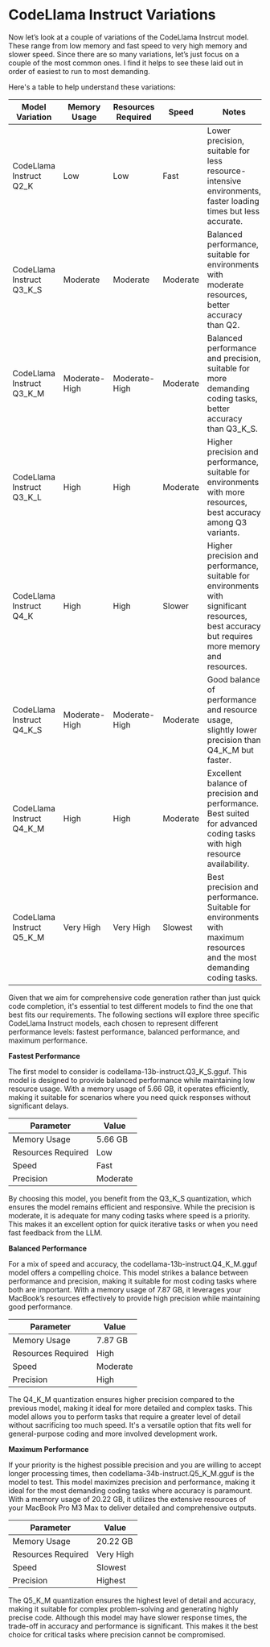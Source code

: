 # CodeLlama Instruct Variations

Now let’s look at a couple of variations of the CodeLlama Instrcut model. These range from low memory and fast speed to very high memory and slower speed. Since there are so many variations, let’s just focus on a couple of the most common ones. I find it helps to see these laid out in order of easiest to run to most demanding.

Here's a table to help understand these variations:

| **Model Variation**       | **Memory Usage** | **Resources Required** | **Speed** | **Notes**                                                    |
| ------------------------- | ---------------- | ---------------------- | --------- | ------------------------------------------------------------ |
| CodeLlama Instruct Q2_K   | Low              | Low                    | Fast      | Lower precision, suitable for less resource-intensive environments, faster loading times but less accurate. |
| CodeLlama Instruct Q3_K_S | Moderate         | Moderate               | Moderate  | Balanced performance, suitable for environments with moderate resources, better accuracy than Q2. |
| CodeLlama Instruct Q3_K_M | Moderate-High    | Moderate-High          | Moderate  | Balanced performance and precision, suitable for more demanding coding tasks, better accuracy than Q3_K_S. |
| CodeLlama Instruct Q3_K_L | High             | High                   | Moderate  | Higher precision and performance, suitable for environments with more resources, best accuracy among Q3 variants. |
| CodeLlama Instruct Q4_K   | High             | High                   | Slower    | Higher precision and performance, suitable for environments with significant resources, best accuracy but requires more memory and resources. |
| CodeLlama Instruct Q4_K_S | Moderate-High    | Moderate-High          | Moderate  | Good balance of performance and resource usage, slightly lower precision than Q4_K_M but faster. |
| CodeLlama Instruct Q4_K_M | High             | High                   | Moderate  | Excellent balance of precision and performance. Best suited for advanced coding tasks with high resource availability. |
| CodeLlama Instruct Q5_K_M | Very High        | Very High              | Slowest   | Best precision and performance. Suitable for environments with maximum resources and the most demanding coding tasks. |

Given that we aim for comprehensive code generation rather than just quick code completion, it's essential to test different models to find the one that best fits our requirements. The following sections will explore three specific CodeLlama Instruct models, each chosen to represent different performance levels: fastest performance, balanced performance, and maximum performance.

**Fastest Performance**

The first model to consider is codellama-13b-instruct.Q3_K_S.gguf. This model is designed to provide balanced performance while maintaining low resource usage. With a memory usage of 5.66 GB, it operates efficiently, making it suitable for scenarios where you need quick responses without significant delays.

| **Parameter**      | **Value** |
| ------------------ | --------- |
| Memory Usage       | 5.66 GB   |
| Resources Required | Low       |
| Speed              | Fast      |
| Precision          | Moderate  |

By choosing this model, you benefit from the Q3_K_S quantization, which ensures the model remains efficient and responsive. While the precision is moderate, it is adequate for many coding tasks where speed is a priority. This makes it an excellent option for quick iterative tasks or when you need fast feedback from the LLM.

**Balanced Performance**

For a mix of speed and accuracy, the codellama-13b-instruct.Q4_K_M.gguf model offers a compelling choice. This model strikes a balance between performance and precision, making it suitable for most coding tasks where both are important. With a memory usage of 7.87 GB, it leverages your MacBook’s resources effectively to provide high precision while maintaining good performance.

| **Parameter**      | **Value** |
| ------------------ | --------- |
| Memory Usage       | 7.87 GB   |
| Resources Required | High      |
| Speed              | Moderate  |
| Precision          | High      |

The Q4_K_M quantization ensures higher precision compared to the previous model, making it ideal for more detailed and complex tasks. This model allows you to perform tasks that require a greater level of detail without sacrificing too much speed. It's a versatile option that fits well for general-purpose coding and more involved development work.

**Maximum Performance**

If your priority is the highest possible precision and you are willing to accept longer processing times, then codellama-34b-instruct.Q5_K_M.gguf is the model to test. This model maximizes precision and performance, making it ideal for the most demanding coding tasks where accuracy is paramount. With a memory usage of 20.22 GB, it utilizes the extensive resources of your MacBook Pro M3 Max to deliver detailed and comprehensive outputs.

| **Parameter**      | **Value** |
| ------------------ | --------- |
| Memory Usage       | 20.22 GB  |
| Resources Required | Very High |
| Speed              | Slowest   |
| Precision          | Highest   |

The Q5_K_M quantization ensures the highest level of detail and accuracy, making it suitable for complex problem-solving and generating highly precise code. Although this model may have slower response times, the trade-off in accuracy and performance is significant. This makes it the best choice for critical tasks where precision cannot be compromised.
